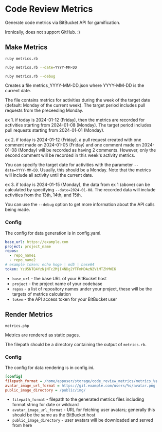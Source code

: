 # Code Review Metrics

Generate code metrics via BitBucket API for gamification.

Ironically, does not support GitHub. :)

## Make Metrics

```bash
ruby metrics.rb

ruby metrics.rb --date=YYYY-MM-DD

ruby metrics.rb --debug
```

Creates a file metrics\_YYYY-MM-DD.json where YYYY-MM-DD is the current date.

The file contains metrics for activities during the week of the target date (default: Monday of the current week). The target period includes pull requests from the preceeding Monday.

ex 1. if today is 2024-01-12 (Friday), then the metrics are recorded for activities starting from 2024-01-08 (Monday). The target period includes pull requests starting from 2024-01-01 (Monday).

ex 2. if today is 2024-01-12 (Friday), a pull request created with one comment made on 2024-01-05 (Friday) and one comment made on 2024-01-08 (Monday) will be recorded as having 2 comments. However, only the second comment will be recorded in this week's activity metrics.

You can specify the target date for activities with the parameter `--date=YYYY-MM-DD`. Usually, this should be a Monday. Note that the metrics will include all activity until the current date.

ex 3. if today is 2024-01-15 (Monday), the data from ex 1 (above) can be calculated by specifying `--date=2024-01-08`. The recorded data will include activities from the 13th, 14th, and 15th.

You can use the `--debug` option to get more information about the API calls being made.

### Config

The config for data generation is in config.yaml.

```yaml
base_url: https://example.com
project: project_name
repos:
  - repo_name1
  - repo_name2
# example token: echo hoge | md5 | base64
token: YzU5NTQ4YzNjNTc2MjI4NDg2YTFmMDAzN2ViMTZhMWIK
```

* `base_url` - the base URL of your BitBucket host
* `project` - the project name of your codebase
* `repos` - a list of repository names under your project, these will be the targets of metrics calculation
* `token` - the API access token for your BitBucket user

## Render Metrics

```
metrics.php
```

Metrics are rendered as static pages.

The filepath should be a directory containing the output of `metrics.rb`.

### Config

The config for data rendering is in config.ini.

```ini
[config]
filepath_format = /home/appuser/storage/code_review_metrics/metrics_%s.json
avatar_image_url_format = https://git.example.com/users/%s/avatar.png
public_image_directory = /public/img/
```

* `filepath_format` - filepath to the generated metrics files including format string for date or wildcard
* `avatar_image_url_format` - URL for fetching user avatars; generally this should be the same as the BitBucket host
* `public_image_directory` - user avatars will be downloaded and served from here
